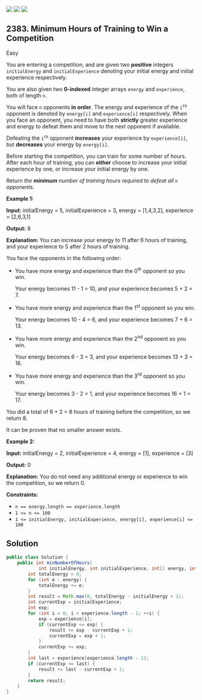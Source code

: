 [![](https://img.shields.io/github/stars/javadev/LeetCode-in-Java?label=Stars&style=flat-square)](https://github.com/javadev/LeetCode-in-Java)
[![](https://img.shields.io/github/forks/javadev/LeetCode-in-Java?label=Fork%20me%20on%20GitHub%20&style=flat-square)](https://github.com/javadev/LeetCode-in-Java/fork)
[![](https://img.shields.io/badge/-LeetCode%20in%20Kotlin-blue?style=flat-square)](https://github.com/javadev/LeetCode-in-Kotlin)

## 2383\. Minimum Hours of Training to Win a Competition

Easy

You are entering a competition, and are given two **positive** integers `initialEnergy` and `initialExperience` denoting your initial energy and initial experience respectively.

You are also given two **0-indexed** integer arrays `energy` and `experience`, both of length `n`.

You will face `n` opponents **in order**. The energy and experience of the <code>i<sup>th</sup></code> opponent is denoted by `energy[i]` and `experience[i]` respectively. When you face an opponent, you need to have both **strictly** greater experience and energy to defeat them and move to the next opponent if available.

Defeating the <code>i<sup>th</sup></code> opponent **increases** your experience by `experience[i]`, but **decreases** your energy by `energy[i]`.

Before starting the competition, you can train for some number of hours. After each hour of training, you can **either** choose to increase your initial experience by one, or increase your initial energy by one.

Return _the **minimum** number of training hours required to defeat all_ `n` _opponents_.

**Example 1:**

**Input:** initialEnergy = 5, initialExperience = 3, energy = [1,4,3,2], experience = [2,6,3,1]

**Output:** 8

**Explanation:** You can increase your energy to 11 after 6 hours of training, and your experience to 5 after 2 hours of training.

You face the opponents in the following order:

- You have more energy and experience than the 0<sup>th</sup> opponent so you win.

  Your energy becomes 11 - 1 = 10, and your experience becomes 5 + 2 = 7.
  
- You have more energy and experience than the 1<sup>st</sup> opponent so you win.

  Your energy becomes 10 - 4 = 6, and your experience becomes 7 + 6 = 13.
  
- You have more energy and experience than the 2<sup>nd</sup> opponent so you win.

  Your energy becomes 6 - 3 = 3, and your experience becomes 13 + 3 = 16.
  
- You have more energy and experience than the 3<sup>rd</sup> opponent so you win.

  Your energy becomes 3 - 2 = 1, and your experience becomes 16 + 1 = 17.
  
You did a total of 6 + 2 = 8 hours of training before the competition, so we return 8.

It can be proven that no smaller answer exists. 

**Example 2:**

**Input:** initialEnergy = 2, initialExperience = 4, energy = [1], experience = [3]

**Output:** 0

**Explanation:** You do not need any additional energy or experience to win the competition, so we return 0. 

**Constraints:**

*   `n == energy.length == experience.length`
*   `1 <= n <= 100`
*   `1 <= initialEnergy, initialExperience, energy[i], experience[i] <= 100`

## Solution

```java
public class Solution {
    public int minNumberOfHours(
            int initialEnergy, int initialExperience, int[] energy, int[] experience) {
        int totalEnergy = 0;
        for (int e : energy) {
            totalEnergy += e;
        }
        int result = Math.max(0, totalEnergy - initialEnergy + 1);
        int currentExp = initialExperience;
        int exp;
        for (int i = 0; i < experience.length - 1; ++i) {
            exp = experience[i];
            if (currentExp <= exp) {
                result += exp - currentExp + 1;
                currentExp = exp + 1;
            }
            currentExp += exp;
        }
        int last = experience[experience.length - 1];
        if (currentExp <= last) {
            result += last - currentExp + 1;
        }
        return result;
    }
}
```